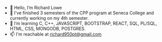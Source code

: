 - 👋 Hello, I’m Richard Lowe
- 👀 I've finished 3 semesters of the CPP program at Seneca College and currently working on my 4th semester.
- 🌱 I’m learning C, C++, JAVASCRIPT, BOOTSTRAP, REACT, SQL, PL/SQL, HTML, CSS, MONGODB, POSTGRES.
- 📫 I'm reachable at richard950pt@gmail.com 

<!---
Ttoaster/Ttoaster is a ✨ special ✨ repository because its `README.md` (this file) appears on your GitHub profile.
You can click the Preview link to take a look at your changes.
--->
